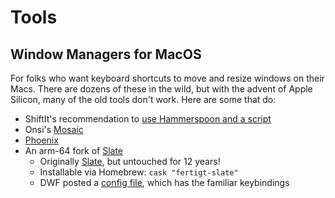 # Tools

## Window Managers for MacOS

For folks who want keyboard shortcuts to move and resize windows on their Macs.
There are dozens of these in the wild, but with the advent of Apple Silicon, many of the old tools don't work. Here are some that do:

- ShiftIt's recommendation to [use Hammerspoon and a script](https://github.com/fikovnik/ShiftIt/wiki/The-Hammerspoon-Alternative)
- Onsi's [Mosaic](https://github.com/onsi/mosaic)
- [Phoenix](https://github.com/kasper/phoenix)
- An arm-64 fork of [Slate](https://github.com/fertigt/slate_arm64)
  - Originally [Slate](https://github.com/jigish/slate), but untouched for 12 years!
  - Installable via Homebrew: `cask "fertigt-slate"`
  - DWF posted a [config file](https://github.com/infews/workstation_repave/blob/main/dotfiles/slate), which has the familiar keybindings